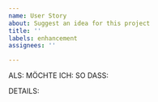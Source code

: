 ```yaml
---
name: User Story
about: Suggest an idea for this project
title: ''
labels: enhancement
assignees: ''

---
```


ALS: 
MÖCHTE ICH: 
SO DASS: 

DETAILS:
